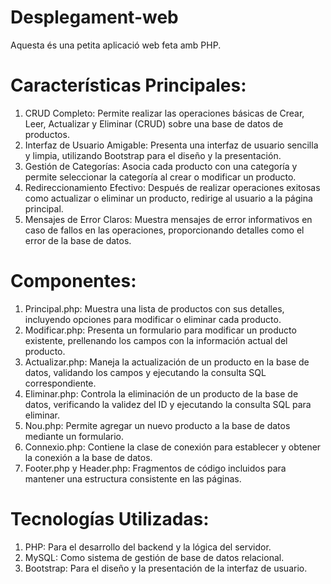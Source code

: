 # Desplegament-web
Aquesta és una petita aplicació web feta amb PHP.
# Características Principales:
1. CRUD Completo: Permite realizar las operaciones básicas de Crear, Leer, Actualizar y Eliminar (CRUD) sobre una base de datos de productos.
2. Interfaz de Usuario Amigable: Presenta una interfaz de usuario sencilla y limpia, utilizando Bootstrap para el diseño y la presentación.
3. Gestión de Categorías: Asocia cada producto con una categoría y permite seleccionar la categoría al crear o modificar un producto.
4. Redireccionamiento Efectivo: Después de realizar operaciones exitosas como actualizar o eliminar un producto, redirige al usuario a la página principal.
5. Mensajes de Error Claros: Muestra mensajes de error informativos en caso de fallos en las operaciones, proporcionando detalles como el error de la base de datos.
# Componentes:
1. Principal.php: Muestra una lista de productos con sus detalles, incluyendo opciones para modificar o eliminar cada producto.
2. Modificar.php: Presenta un formulario para modificar un producto existente, prellenando los campos con la información actual del producto.
3. Actualizar.php: Maneja la actualización de un producto en la base de datos, validando los campos y ejecutando la consulta SQL correspondiente.
4. Eliminar.php: Controla la eliminación de un producto de la base de datos, verificando la validez del ID y ejecutando la consulta SQL para eliminar.
5. Nou.php: Permite agregar un nuevo producto a la base de datos mediante un formulario.
6. Connexio.php: Contiene la clase de conexión para establecer y obtener la conexión a la base de datos.
7. Footer.php y Header.php: Fragmentos de código incluidos para mantener una estructura consistente en las páginas.
# Tecnologías Utilizadas:
1. PHP: Para el desarrollo del backend y la lógica del servidor.
2. MySQL: Como sistema de gestión de base de datos relacional.
3. Bootstrap: Para el diseño y la presentación de la interfaz de usuario.
